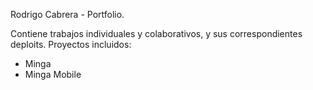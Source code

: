 Rodrigo Cabrera - Portfolio.

Contiene trabajos individuales y colaborativos, y sus correspondientes deploits.
Proyectos incluidos: 
* Minga
* Minga Mobile
